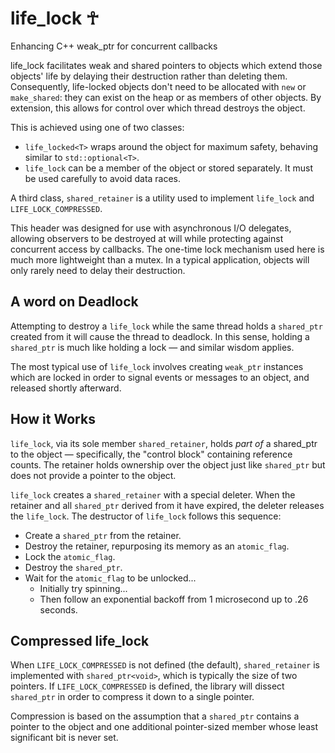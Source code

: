# life_lock ☥
Enhancing C++ weak_ptr for concurrent callbacks

life_lock facilitates weak and shared pointers to objects which extend those objects' life by delaying their destruction rather than deleting them.  Consequently, life-locked objects don't need to be allocated with `new` or `make_shared`: they can exist on the heap or as members of other objects.  By extension, this allows for control over which thread destroys the object.

This is achieved using one of two classes:

* `life_locked<T>` wraps around the object for maximum safety, behaving similar to `std::optional<T>`.
* `life_lock` can be a member of the object or stored separately.  It must be used carefully to avoid data races.

A third class, `shared_retainer` is a utility used to implement `life_lock` and `LIFE_LOCK_COMPRESSED`.

This header was designed for use with asynchronous I/O delegates, allowing observers to be destroyed at will while protecting against concurrent access by callbacks.  The one-time lock mechanism used here is much more lightweight than a mutex.  In a typical application, objects will only rarely need to delay their destruction.

## A word on Deadlock

Attempting to destroy a `life_lock` while the same thread holds a `shared_ptr` created from it will cause the thread to deadlock.  In this sense, holding a `shared_ptr` is much like holding a lock — and similar wisdom applies.

The most typical use of `life_lock` involves creating `weak_ptr` instances which are locked in order to signal events or messages to an object, and released shortly afterward.

## How it Works

`life_lock`, via its sole member `shared_retainer`, holds *part of* a shared_ptr to the object — specifically, the "control block" containing reference counts.  The retainer holds ownership over the object just like `shared_ptr` but does not provide a pointer to the object.

`life_lock` creates a `shared_retainer` with a special deleter.  When the retainer and all `shared_ptr` derived from it have expired, the deleter releases the `life_lock`.  The destructor of `life_lock` follows this sequence:

* Create a `shared_ptr` from the retainer.
* Destroy the retainer, repurposing its memory as an `atomic_flag`.
* Lock the `atomic_flag`.
* Destroy the `shared_ptr`.
* Wait for the `atomic_flag` to be unlocked...
  * Initially try spinning...
  * Then follow an exponential backoff from 1 microsecond up to .26 seconds.

## Compressed life_lock

When `LIFE_LOCK_COMPRESSED` is not defined (the default), `shared_retainer` is implemented with `shared_ptr<void>`, which is typically the size of two pointers.  If `LIFE_LOCK_COMPRESSED` is defined, the library will dissect `shared_ptr` in order to compress it down to a single pointer.

Compression is based on the assumption that a `shared_ptr` contains a pointer to the object and one additional pointer-sized member whose least significant bit is never set.
